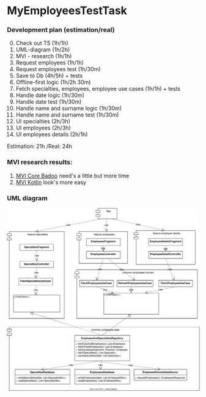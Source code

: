 # MyEmployeesTestTask

### Development plan (estimation/real)
0000. Check out TS (1h/1h)
0001. UML-diagram (1h/2h)
0002. MVI - research (1h/1h)
0003. Request employees (1h/1h)
0004. Request employees test (1h/30m)
0005. Save to Db (4h/5h) + tests
0006. Offline-first logic (1h/2h 30m)
0007. Fetch specialties, employees, employee use cases (1h/1h) + tests
0008. Handle date logic (1h/30m)
0009. Handle date test (1h/30m)
0010. Handle name and surname logic (1h/30m)
0011. Handle name and surname test (1h/30m)
0012. UI specialties (2h/3h)
0013. UI employees (2h/3h)
0014. UI employees details (2h/1h)

Estimation: 21h /Real: 24h

### MVI research results:
1. [MVI Core Badoo](https://github.com/badoo/MVICore) need's a little but more time
2. [MVI Kotlin](https://github.com/arkivanov/MVIKotlin) look's more easy

### UML diagram
<img src="./EmployeesUMLDiagram.svg">
